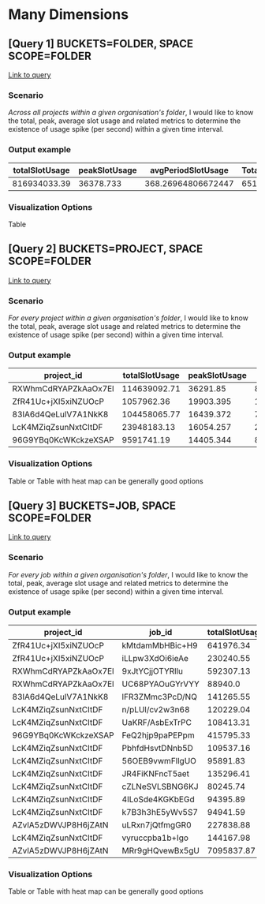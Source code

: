 # Many Dimensions
## [Query 1] BUCKETS=FOLDER, SPACE SCOPE=FOLDER

[Link to query](query_1.sql)

### Scenario
*Across all projects within a given organisation's folder*, I would like to know the total, peak, average slot usage and related metrics to determine the existence of usage spike (per second) within a given time interval.

### Output example
| totalSlotUsage | peakSlotUsage | avgPeriodSlotUsage | TotalQueries | totalProcessedTb | onDemandCost | minBreakEvenFlatSlotUnits100 | minBreakEvenFlatCost |
| --- | --- | --- | --- | --- | --- | --- | --- |
| 816934033.39 | 36378.733 | 368.26964806672447 | 6515328 | 3307921.08 | 21501487.04 | 8270 | 21502000 |

### Visualization Options
Table

## [Query 2] BUCKETS=PROJECT, SPACE SCOPE=FOLDER

[Link to query](query_2.sql)

### Scenario
*For every project within a given organisation's folder*, I would like to know the total, peak, average slot usage and related metrics to determine the existence of usage spike (per second) within a given time interval.

### Output example
| project_id | totalSlotUsage | peakSlotUsage | avgPeriodSlotUsage | TotalQueries | totalProcessedTb | onDemandCost | minBreakEvenFlatSlotUnits100 | minBreakEvenFlatCost |
| --- | --- | --- | --- | --- | --- | --- | --- | --- |
| RXWhmCdRYAPZkAaOx7El | 114639092.71 | 36291.85 | 887.65674038312557 | 150082 | 173298.6 | 1126440.92 | 433.0 | 1125800.0 |
| ZfR41Uc+jXI5xiNZUOcP | 1057962.36 | 19903.395 | 1467.3541747572815 | 721 | 2402.68 | 15617.41 | 6.0 | 15600.0 |
| 83lA6d4QeLulV7A1NkK8 | 104458065.77 | 16439.372 | 725.72073730173724 | 623701 | 625681.08 | 4066927.05 | 1564.0 | 4066400.0 |
| LcK4MZiqZsunNxtCItDF | 23948183.13 | 16054.257 | 250.31025278550098 | 107536 | 7447.93 | 48411.56 | 19.0 | 49400.0 |
| 96G9YBq0KcWKckzeXSAP | 9591741.19 | 14405.344 | 812.17114208298074 | 12581 | 45567.34 | 296187.74 | 114.0 | 296400.0 |

### Visualization Options
Table or Table with heat map can be generally good options

## [Query 3] BUCKETS=JOB, SPACE SCOPE=FOLDER

[Link to query](query_3.sql)

### Scenario
*For every job within a given organisation's folder*, I would like to know the total, peak, average slot usage and related metrics to determine the existence of usage spike (per second) within a given time interval.

### Output example
| project_id | job_id | totalSlotUsage | peakSlotUsage | avgPeriodSlotUsage | TotalQueries | totalProcessedTb | onDemandCost | minBreakEvenFlatSlotUnits100 | minBreakEvenFlatCost |
| --- | --- | --- | --- | --- | --- | --- | --- | --- | --- |
| ZfR41Uc+jXI5xiNZUOcP | kMtdamMbHBic+H9 | 641976.34 | 19903.395 | 1667.4710181818182 | 385 | 1688.73 | 10976.73 | 4.0 | 10400.0 |
| ZfR41Uc+jXI5xiNZUOcP | iLLpw3XdOi6ieAe | 230240.55 | 19269.934 | 2708.7123882352939 | 85  | 0.0 | 0.0 | 0.0 | 0.0 |
| RXWhmCdRYAPZkAaOx7El | 9xJtYCjjOTYRllu | 592307.13 | 18694.408 | 1935.6442189542486 | 306 | 2435.04 | 15827.75 | 6.0 | 15600.0 |
| RXWhmCdRYAPZkAaOx7El | UC68PYAOuGYrVYY | 88940.0 | 18643.804 | 4941.1111111111122 | 18  | 0.0 | 0.0 | 0.0 | 0.0 |
| 83lA6d4QeLulV7A1NkK8 | lFR3ZMmc3PcD/NQ | 141265.55 | 16439.372 | 960.99010884353731 | 147 | 101.93 | 662.56 | 0.0 | 0.0 |
| LcK4MZiqZsunNxtCItDF | n/pLUl/cv2w3n68 | 120229.04 | 16054.257 | 1252.3858333333335 | 96  | 99.79 | 648.66 | 0.0 | 0.0 |
| LcK4MZiqZsunNxtCItDF | UaKRF/AsbExTrPC | 108413.31 | 15133.16 | 967.97600000000011 | 112 | 114.64 | 745.14 | 0.0 | 0.0 |
| 96G9YBq0KcWKckzeXSAP | FeQ2hjp9paPEPpm | 415795.33 | 14405.344 | 1358.8082745098038 | 306 | 511.11 | 3322.22 | 1.0 | 2600.0 |
| LcK4MZiqZsunNxtCItDF | PbhfdHsvtDNnb5D | 109537.16 | 13986.443 | 928.28102542372881 | 118 | 123.95 | 805.67 | 0.0 | 0.0 |
| LcK4MZiqZsunNxtCItDF | 56OEB9vwmFllgUO | 95891.83 | 13717.434 | 949.42404950495063 | 101 | 113.14 | 735.38 | 0.0 | 0.0 |
| LcK4MZiqZsunNxtCItDF | JR4FiKNFncT5aet | 135296.41 | 13659.458 | 1108.9870081967213 | 122 | 116.43 | 756.78 | 0.0 | 0.0 |
| LcK4MZiqZsunNxtCItDF | cZLNeSVLSBNG6KJ | 80245.74 | 13395.024 | 922.36480459770121 | 87  | 59.52 | 386.88 | 0.0 | 0.0 |
| LcK4MZiqZsunNxtCItDF | 4ILoSde4KGKbEGd | 94395.89 | 13286.478 | 866.01730275229363 | 109 | 117.26 | 762.18 | 0.0 | 0.0 |
| LcK4MZiqZsunNxtCItDF | k7B3h3hE5yWv5S7 | 94941.59 | 13268.116 | 968.79171428571431 | 98  | 91.2 | 592.83 | 0.0 | 0.0 |
| AZvlA5zDWVJP8H6jZAtN | uLRxn7jQtfmgGR0 | 227838.88 | 13116.387 | 1700.2901343283581 | 134 | 161.91 | 1052.43 | 0.0 | 0.0 |
| LcK4MZiqZsunNxtCItDF | vyruccpba1b+Igo | 144167.98 | 13050.933 | 1153.34388 | 125 | 123.47 | 802.57 | 0.0 | 0.0 |
| AZvlA5zDWVJP8H6jZAtN | MRr9gHQvewBx5gU | 7095837.87 | 12969.921 | 1949.9417073371808 | 3639 |     |     |     |     |

### Visualization Options
Table or Table with heat map can be generally good options